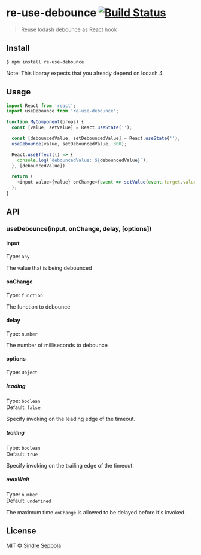 # re-use-debounce [![Build Status](https://travis-ci.org/sseppola/re-use-debounce.svg?branch=master)](https://travis-ci.org/sseppola/re-use-debounce)

> Reuse lodash debounce as React hook


## Install

```
$ npm install re-use-debounce
```

Note: This libaray expects that you already depend on lodash 4.


## Usage

```js
import React from 'react';
import useDebounce from 're-use-debounce';

function MyComponent(props) {
  const [value, setValue] = React.useState('');

  const [debouncedValue, setDebouncedValue] = React.useState('');
  useDebounce(value, setDebouncedValue, 300);

  React.useEffect(() => {
    console.log(`debouncedValue: ${debouncedValue}`);
  }, [debouncedValue])

  return (
    <input value={value} onChange={event => setValue(event.target.value)} />
  );
}
```


## API

### useDebounce(input, onChange, delay, [options])

#### input

Type: `any`

The value that is being debounced

#### onChange

Type: `function`

The function to debounce

#### delay

Type: `number`

The number of milliseconds to debounce

#### options

Type: `Object`

##### leading

Type: `boolean`<br>
Default: `false`

Specify invoking on the leading edge of the timeout.

##### trailing

Type: `boolean`<br>
Default: `true`

Specify invoking on the trailing edge of the timeout.

##### maxWait

Type: `number`<br>
Default: `undefined`

The maximum time `onChange` is allowed to be delayed before it's invoked.


## License

MIT © [Sindre Seppola](https://github.com/sseppola)
